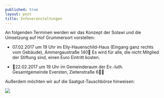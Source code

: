 ```yaml
---
published: true
layout: post
title: Infoveranstaltungen
---
```

An folgenden Terminen werden wir das Konzept der Solawi und die Umsetzung auf Hof Grummersort vorstellen:

- 07.02.2017 um 19 Uhr im Elly-Hauenschild-Haus (Eingang ganz rechts vom Gebäude), Ammergaustraße 140
Es wird für alle, die nicht Mitglied der Stiftung sind, einen Euro Eintritt kosten. 

- 22.02.2017 um 19 Uhr im Gemeinderaum der Ev.-luth. Gesamtgemeinde Eversten, Zietenstraße 6 

Außerdem möchten wir auf die Saatgut-Tauschbörse hinweisen:

<img src="{{site.baseurl}}/public/images/Saatgut-Tausch%20OL%202017.jpg" style="max-height:500px">

